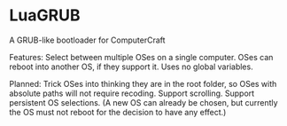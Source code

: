 LuaGRUB
=======
A GRUB-like bootloader for ComputerCraft

Features:
  Select between multiple OSes on a single computer.
  OSes can reboot into another OS, if they support it.
  Uses no global variables.

Planned:
  Trick OSes into thinking they are in the root folder, so OSes with absolute paths will not require recoding.
  Support scrolling.
  Support persistent OS selections. (A new OS can already be chosen, but currently the OS must not reboot for the decision to have any effect.)
